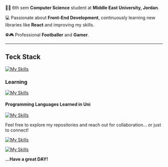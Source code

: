 👨‍🎓 6th sem **Computer Science** student at **Middle East University, Jordan**.

💻 Passionate about **Front-End Development**, continuously learning new libraries like **React** and improving my skills.

⚽🎮 Professional **Footballer** and **Gamer**.

---

## Teck Stack  

[![My Skills](https://skillicons.dev/icons?i=html,css,js,react,bootstrap,git,github,vercel,netlify)](https://skillicons.dev)


### Learning

[![My Skills](https://skillicons.dev/icons?i=tailwind,ts,next)](https://skillicons.dev)


#### Programming Languages Learned in Uni

[![My Skills](https://skillicons.dev/icons?i=cpp,java,cs,js,python)](https://skillicons.dev)

Feel free to explore my repositories and reach out for collaboration... or just to connect! 

[![My Skills](https://skillicons.dev/icons?i=linkedin)](https://www.linkedin.com/in/mohadev)

[![My Skills](https://skillicons.dev/icons?i=kf)](https://skillicons.dev)

**...Have a great DAY!**
